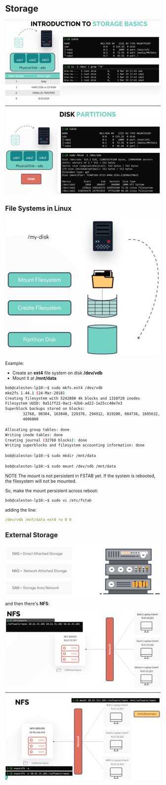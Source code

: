 # Storage

![Storage basics](images/storage-basics.png)

---

![Disk partitions](images/disk-partitions.png)

## File Systems in Linux

![File system](images/file-system.png)

Example:

- Create an **ext4** file system on disk **/dev/vdb**
- Mount it at **/mnt/data**

```bash
bob@caleston-lp10:~$ sudo mkfs.ext4 /dev/vdb
mke2fs 1.44.1 (24-Mar-2018)
Creating filesystem with 5242880 4k blocks and 1310720 inodes
Filesystem UUID: 0a51ff22-9ac1-42b6-ad22-1e25cc40e7e3
Superblock backups stored on blocks:
        32768, 98304, 163840, 229376, 294912, 819200, 884736, 1605632, 2654208,
        4096000

Allocating group tables: done
Writing inode tables: done
Creating journal (32768 blocks): done
Writing superblocks and filesystem accounting information: done

bob@caleston-lp10:~$ sudo mkdir /mnt/data

bob@caleston-lp10:~$ sudo mount /dev/vdb /mnt/data
```

NOTE The mount is not persistent in FSTAB yet. If the system is rebooted, the filesystem will not be mounted.

So, make the mount persistent across reboot:

```bash
bob@caleston-lp10:~$ sudo vi /etc/fstab
```

adding the line:

```yaml
/dev/vdb /mnt/data ext4 rw 0 0
```

## External Storage

![External Storage](images/external-storage.png)

and then there's **NFS**:

![NFS](images/nfs.png)

---

![NFS mount](images/nfs-mount.png)

## 

